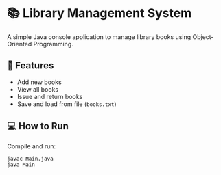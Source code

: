 # 📚 Library Management System

A simple Java console application to manage library books using Object-Oriented Programming.

## 🔧 Features
- Add new books
- View all books
- Issue and return books
- Save and load from file (`books.txt`)

## 💻 How to Run
Compile and run:
```bash
javac Main.java
java Main
